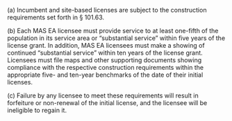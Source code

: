 (a) Incumbent and site-based licenses are subject to the construction requirements set forth in § 101.63.

(b) Each MAS EA licensee must provide service to at least one-fifth of the population in its service area or “substantial service” within five years of the license grant. In addition, MAS EA licensees must make a showing of continued “substantial service” within ten years of the license grant. Licensees must file maps and other supporting documents showing compliance with the respective construction requirements within the appropriate five- and ten-year benchmarks of the date of their initial licenses.

(c) Failure by any licensee to meet these requirements will result in forfeiture or non-renewal of the initial license, and the licensee will be ineligible to regain it.

